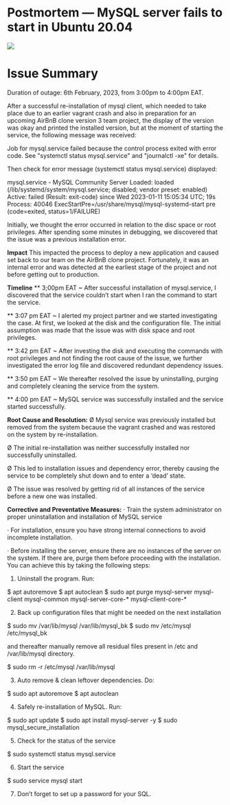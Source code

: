 # **Postmortem — MySQL server fails to start in Ubuntu 20.04**

![](https://i.imgur.com/y6FCmmr.png)


# **Issue Summary**
Duration of outage: 6th February, 2023, from 3:00pm to 4:00pm EAT.

After a successful re-installation of mysql client, which needed to take place due to an earlier vagrant crash and also in preparation for an upcoming AirBnB clone version 3 team project, the display of the version was okay and printed the installed version, but at the moment of starting the service, the following message was received:

Job for mysql.service failed because the control process exited with error code.
See "systemctl status mysql.service" and "journalctl -xe" for details.

Then check for error message (systemctl status mysql.service) displayed:

mysql.service - MySQL Community Server
     Loaded: loaded (/lib/systemd/system/mysql.service; disabled; vendor preset: enabled)
     Active: failed (Result: exit-code) since Wed 2023-01-11 15:05:34 UTC; 19s 
    Process: 40046 ExecStartPre=/usr/share/mysql/mysql-systemd-start pre (code=exited, status=1/FAILURE)
    
Initially, we thought the error occurred in relation to the disc space or root privileges. After spending some minutes in debugging, we discovered that the issue was a previous installation error.

**Impact**
This impacted the process to deploy a new application and caused set back to our team on the AirBnB clone project. Fortunately, it was an internal error and was detected at the earliest stage of the project and not before getting out to production.

**Timeline**
** 3;00pm EAT ~ After successful installation of mysql.service, I discovered that the service couldn’t start when I ran the command to start the service.

** 3:07 pm EAT ~ I alerted my project partner and we started investigating the case. At first, we looked at the disk and the configuration file. The initial assumption was made that the issue was with disk space and root privileges.

** 3:42 pm EAT ~ After investing the disk and executing the commands with root privileges and not finding the root cause of the issue, we further investigated the error log file and discovered redundant dependency issues.

** 3:50 pm EAT ~ We thereafter resolved the issue by uninstalling, purging and completely cleaning the service from the system.

** 4:00 pm EAT ~ MySQL service was successfully installed and the service started successfully.

**Root Cause and Resolution:**
Ø Mysql service was previously installed but removed from the system because the vagrant crashed and was restored on the system by re-installation.

Ø The initial re-installation was neither successfully installed nor successfully uninstalled.

Ø This led to installation issues and dependency error, thereby causing the service to be completely shut down and to enter a ‘dead’ state.

Ø The issue was resolved by getting rid of all instances of the service before a new one was installed.

**Corrective and Preventative Measures:**
· Train the system administrator on proper uninstallation and installation of MySQL service

· For installation, ensure you have strong internal connections to avoid incomplete installation.

· Before installing the server, ensure there are no instances of the server on the system. If there are, purge them before proceeding with the installation. You can achieve this by taking the following steps:

1. Uninstall the program. Run:

$ apt autoremove
$ apt autoclean
$ sudo apt purge mysql-server mysql-client mysql-common mysql-server-core-* mysql-client-core-*

2. Back up configuration files that might be needed on the next installation

$ sudo mv /var/lib/mysql /var/lib/mysql_bk
$ sudo mv /etc/mysql /etc/mysql_bk

and thereafter manually remove all residual files present in /etc and /var/lib/mysql directory.

$ sudo rm -r /etc/mysql /var/lib/mysql

3. Auto remove & clean leftover dependencies. Do:

$ sudo apt autoremove
$ apt autoclean

4. Safely re-installation of MySQL. Run:

$ sudo apt update
$ sudo apt install mysql-server -y
$ sudo mysql_secure_installation

5. Check for the status of the service

$ sudo systemctl status mysql.service

6. Start the service

$ sudo service mysql start

7. Don’t forget to set up a password for your SQL.